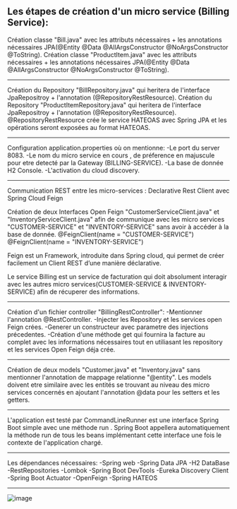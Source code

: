 Les étapes de création d'un micro service (Billing Service):
------------------------------

Création classe "Bill.java" avec les attributs nécessaires +  les annotations nécessaires JPA(@Entity @Data @AllArgsConstructor @NoArgsConstructor @ToString).
Création classe "ProductItem.java" avec les attributs nécessaires +  les annotations nécessaires JPA(@Entity @Data @AllArgsConstructor @NoArgsConstructor @ToString).

------------------------------
Création du Repository "BillRepository.java" qui heritera de l'interface JpaRepositroy + l'annotation (@RepositoryRestResource).
Création du Repository "ProductItemRepository.java" qui heritera de l'interface JpaRepositroy + l'annotation (@RepositoryRestResource).
@RepositoryRestResource crée le service HATEOAS avec Spring JPA et les opérations seront exposées au format HATEOAS.

------------------------------
Configuration application.properties où on mentionne: 
-Le port du server 8083.
-Le nom du micro service en cours , de préference en majuscule pour etre detecté par la Gateway (BILLING-SERVICE).
-La base de donnée H2 Console.
-L'activation du cloud discovery.

-------------------------------
Communication REST entre les micro-services : Declarative Rest Client avec Spring Cloud Feign

Création de deux Interfaces Open Feign "CustomerServiceClient.java" et "InventoryServiceClient.java" afin de communique avec les micro services "CUSTOMER-SERVICE" et "INVENTORY-SERVICE"
sans avoir à accéder à la base de donnée.
@FeignClient(name = "CUSTOMER-SERVICE")
@FeignClient(name = "INVENTORY-SERVICE")

Feign est un Framework, introduite dans Spring cloud, qui permet de créer facilement un Client REST d’une manière déclarative.

Le service Billing est un service de facturation qui doit absolument interagir avec les autres micro services(CUSTOMER-SERVICE & INVENTORY-SERVICE) afin de récuperer des informations.

-------------------------------
Création d'un fichier controller "BillingRestController":
-Mentionner l'annotation @RestController.
-Injecter les Repository et les services open Feign crées.
-Generer un constructeur avec parametre des injections précedentes.
-Création d'une méthode get qui fournira la facture au complet avec les informations nécessaires tout en utiliasant les repository et les services Open Feign déja crée.

-------------------------------

Création de deux models "Customer.java" et "Inventory.java" sans mentionner l'annotation de mappage relationne "@entity".
Les models doivent etre similaire avec les entités se trouvant au niveau des micro services concernés en ajoutant l'annotation @data pour les setters et les getters.

------------------------------
L'application est testé par CommandLineRunner est une interface Spring Boot simple avec une méthode run . 
Spring Boot appellera automatiquement la méthode run de tous les beans implémentant cette interface une fois le contexte de l'application chargé.

------------------------------
Les dépendances nécessaires:
-Spring web
-Spring Data JPA
-H2 DataBase
-RestRepositories
-Lombok
-Spring Boot DevTools
-Eureka Discovery Client
-Spring Boot Actuator
-OpenFeign
-Spring HATEOS

-------------------------------
![image](https://user-images.githubusercontent.com/61996048/143938795-e02fdece-28ef-475a-9a86-2d5ca641fba7.png)
